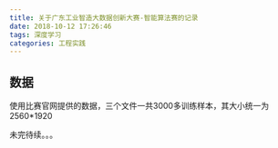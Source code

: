 ```yaml
---
title: 关于广东工业智造大数据创新大赛-智能算法赛的记录
date: 2018-10-12 17:26:46
tags: 深度学习
categories: 工程实践
---
```

## 数据

使用比赛官网提供的数据，三个文件一共3000多训练样本，其大小统一为2560*1920

未完待续。。。